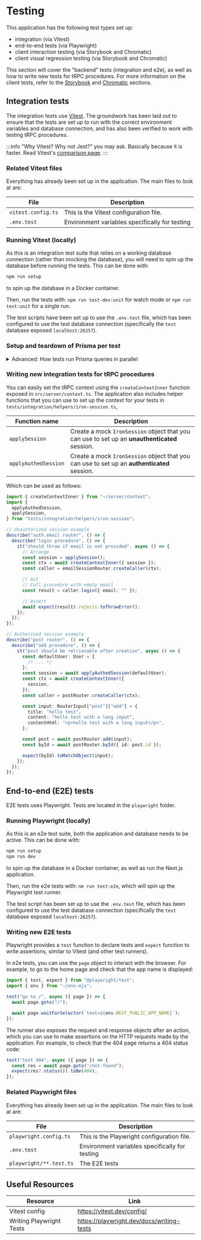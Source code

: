 # Testing

This application has the following test types set up:

- integration (via Vitest)
- end-to-end tests (via Playwright)
- client interaction testing (via Storybook and Chromatic)
- client visual regression testing (via Storybook and Chromatic)

This section will cover the "backend" tests (integration and e2e), as well as how to write new tests for tRPC procedures.
For more information on the client tests, refer to the [Storybook](./11-storybook.md) and [Chromatic](../optional-features/chromatic.md) sections.

## Integration tests

The integration tests use [Vitest](https://vitest.dev/). The groundwork has been laid out to ensure that the tests are set up to run with the correct environment variables and database connection, and has also been verified to work with testing tRPC procedures.

:::info
"Why Vitest? Why not Jest?" you may ask. Basically because it is faster. Read Vitest's [comparison page](https://vitest.dev/guide/comparisons.html).
:::

### Related Vitest files

Everything has already been set up in the application. The main files to look at are:

| File               | Description                                    |
| ------------------ | ---------------------------------------------- |
| `vitest.config.ts` | This is the Vitest configuration file.         |
| `.env.test`        | Environment variables specifically for testing |

### Running Vitest (locally)

As this is an integration test suite that relies on a working database connection (rather than mocking the database), you will need to spin up the database before running the tests. This can be done with:

```sh
npm run setup
```

to spin up the database in a Docker container.

Then, run the tests with: `npm run test-dev:unit` for watch mode or `npm run test:unit` for a single run.

The test scripts have been set up to use the `.env.test` file, which has been configured to use the test database connection (specifically the `test` database exposed `localhost:26257`).

### Setup and teardown of Prisma per test

<details>
<summary>Advanced: How tests run Prisma queries in parallel</summary>

The application uses a Vitest helper package [`vitest-environment-vprisma`](https://github.com/aiji42/vitest-environment-vprisma), which improves the experience of testing with `vitest` and `@prisma/client`. It allows you to isolate each test case with a transaction and rollback after completion, giving you a safe and clean testing environment.

A Prisma mock has been set up in the application that converts all Prisma Client usage in tests to use the mock. This is done in `vitest.setup.ts`:

```ts title="vitest.setup.ts"
import { vi } from "vitest";

vi.mock("./src/server/prisma", () => ({
  prisma: vPrisma.client,
}));
```

You can then use the `prisma` object in your tests as you would normally.

```ts title="src/server/modules/auth/email/__tests__/email.router.test.ts"
import { prisma } from "~/server/prisma";
// ...
await prisma.verificationToken.create({
  data: {
    expires: new Date(Date.now() + env.OTP_EXPIRY * 1000),
    identifier: TEST_EMAIL,
    token: VALID_TOKEN_HASH,
  },
});
```

</details>

### Writing new integration tests for tRPC procedures

You can easily set the tRPC context using the `createContextInner` function exposed in `src/server/context.ts`.
The application also includes helper functions that you can use to set up the context for your tests in `tests/integration/helpers/iron-session.ts`,

| Function name        | Description                                                                                   |
| -------------------- | --------------------------------------------------------------------------------------------- |
| `applySession`       | Create a mock `IronSession` object that you can use to set up an **unauthenticated** session. |
| `applyAuthedSession` | Create a mock `IronSession` object that you can use to set up an **authenticated** session.   |

Which can be used as follows:

```ts
import { createContextInner } from "~/server/context";
import {
  applyAuthedSession,
  applySession,
} from "tests/integration/helpers/iron-session";

// Unauthorized session example
describe("auth.email router", () => {
  describe("login procedure", () => {
    it("should throw if email is not provided", async () => {
      // Arrange
      const session = applySession();
      const ctx = await createContextInner({ session });
      const caller = emailSessionRouter.createCaller(ctx);

      // Act
      // Call procedure with empty email
      const result = caller.login({ email: "" });

      // Assert
      await expect(result).rejects.toThrowError();
    });
  });
});

// Authorized session example
describe("post router", () => {
  describe("add procedure", () => {
    it("post should be retrievable after creation", async () => {
      const defaultUser: User = {
        /* ... */
      };
      const session = await applyAuthedSession(defaultUser);
      const ctx = await createContextInner({
        session,
      });
      const caller = postRouter.createCaller(ctx);

      const input: RouterInput["post"]["add"] = {
        title: "hello test",
        content: "hello test with a long input",
        contentHtml: "<p>hello test with a long input</p>",
      };

      const post = await postRouter.add(input);
      const byId = await postRouter.byId({ id: post.id });

      expect(byId).toMatchObject(input);
    });
  });
});
```

## End-to-end (E2E) tests

E2E tests uses Playwright. Tests are located in the `playwright` folder.

### Running Playwright (locally)

As this is an e2e test suite, both the application and database needs to be active. This can be done with:

```sh
npm run setup
npm run dev
```

to spin up the database in a Docker container, as well as run the Next.js application.

Then, run the e2e tests with: `nm run test:e2e`, which will spin up the Playwright test runner.

The test script has been set up to use the `.env.test` file, which has been configured to use the test database connection (specifically the `test` database exposed `localhost:26257`).

### Writing new E2E tests

Playwright provides a `test` function to declare tests and `expect` function to write assertions, similar to Vitest (and other test runners).

In e2e tests, you can use the `page` object to interact with the browser. For example, to go to the home page and check that the app name is displayed:

```ts
import { test, expect } from "@playwright/test";
import { env } from "~/env.mjs";

test("go to /", async ({ page }) => {
  await page.goto("/");

  await page.waitForSelector(`text=${env.NEXT_PUBLIC_APP_NAME}`);
});
```

The runner also exposes the request and response objects after an action, which you can use to make assertions on the HTTP requests made by the application. For example, to check that the 404 page returns a 404 status code:

```ts
test("test 404", async ({ page }) => {
  const res = await page.goto("/not-found");
  expect(res?.status()).toBe(404);
});
```

### Related Playwright files

Everything has already been set up in the application. The main files to look at are:

| File                    | Description                                    |
| ----------------------- | ---------------------------------------------- |
| `playwright.config.ts`  | This is the Playwright configuration file.     |
| `.env.test`             | Environment variables specifically for testing |
| `playwright/**.test.ts` | The E2E tests                                  |

## Useful Resources

| Resource                 | Link                                      |
| ------------------------ | ----------------------------------------- |
| Vitest config            | https://vitest.dev/config/                |
| Writing Playwright Tests | https://playwright.dev/docs/writing-tests |
